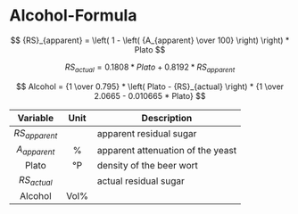 # Alcohol-Formula

$$ {RS}_{apparent} = \left( 1 - \left( {A_{apparent} \over 100} \right) \right) * Plato $$

$$ {RS}_{actual} = 0.1808 * Plato + 0.8192 * {RS}_{apparent} $$

$$ Alcohol = {1 \over 0.795} * \left( Plato - {RS}_{actual} \right) * {1 \over 2.0665 - 0.010665 * Plato} $$

| Variable | Unit | Description |
| :---: | :---: | --- |
| ${RS}_{apparent}$ | | apparent residual sugar |
| $A_{apparent}$ | % | apparent attenuation of the yeast |
| Plato | °P | density of the beer wort |
| ${RS}_{actual}$ | | actual residual sugar |
| Alcohol | Vol% | 
